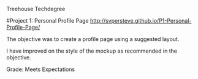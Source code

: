 Treehouse Techdegree

#Project 1: Personal Profile Page
http://svpersteve.github.io/P1-Personal-Profile-Page/

The objective was to create a profile page using a suggested layout. 

I have improved on the style of the mockup as recommended in the objective.

Grade: Meets Expectations
